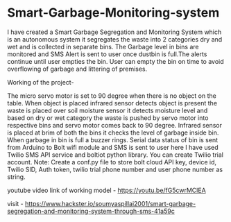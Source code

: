 # Smart-Garbage-Monitoring-system
I have created a Smart Garbage Segregation and Monitoring System which is an autonomous system it segregates the waste into 2 categories dry and wet and is collected in separate bins. The Garbage level in bins are monitored and SMS Alert is sent to user once dustbin is full.The alerts continue until user empties the bin. User can empty the bin on time to avoid overflowing of garbage and littering of premises.

Working of the project-

The micro servo motor is set to 90 degree when there is no object on the table. When object is placed infrared sensor detects object is present the waste is placed over soil moisture sensor it detects moisture level and based on dry or wet category the waste is pushed by servo motor into respective bins and servo motor comes back to 90 degree. Infrared sensor is placed at brim of both the bins it checks the level of garbage inside bin. When garbage in bin is full a buzzer rings. Serial data status of bin is sent from Arduino to Bolt wifi module and SMS is sent to user here I have used Twilio SMS API service and boltiot python library. You can create Twilio trial account. Note: Create a conf.py file to store bolt cloud API key, device id, Twilio SID, Auth token, twilio trial phone number and user phone number as string.

youtube video link of working model - https://youtu.be/fG5cwrMClEA

visit - https://www.hackster.io/soumyaspillai2001/smart-garbage-segregation-and-monitoring-system-through-sms-41a59c
